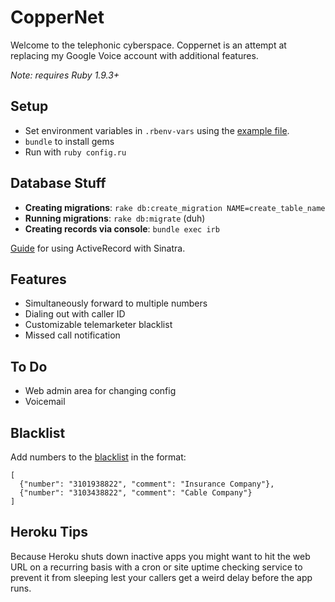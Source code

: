 # CopperNet

Welcome to the telephonic cyberspace. Coppernet is an attempt at replacing my Google Voice account with additional features.

*Note: requires Ruby 1.9.3+*

## Setup
- Set environment variables in `.rbenv-vars` using the [example file](https://github.com/adr-enal-in/coppernet/blob/master/example.rbenv-vars).
- `bundle` to install gems
- Run with `ruby config.ru`

## Database Stuff
- __Creating migrations__: `rake db:create_migration NAME=create_table_name`
- __Running migrations__: `rake db:migrate` (duh)
- __Creating records via console__: `bundle exec irb`

[Guide](http://danneu.com/posts/15-a-simple-blog-with-sinatra-and-active-record-some-useful-tools/) for using ActiveRecord with Sinatra.

## Features
- Simultaneously forward to multiple numbers
- Dialing out with caller ID
- Customizable telemarketer blacklist
- Missed call notification

## To Do
- Web admin area for changing config
- Voicemail

## Blacklist
Add numbers to the [blacklist](https://gist.github.com/adr-enal-in/5578514) in the format:

```
[
  {"number": "3101938822", "comment": "Insurance Company"},
  {"number": "3103438822", "comment": "Cable Company"}
]
```

## Heroku Tips
Because Heroku shuts down inactive apps you might want to hit the web URL on a recurring basis with a cron or site uptime checking service to prevent it from sleeping lest your callers get a weird delay before the app runs.
